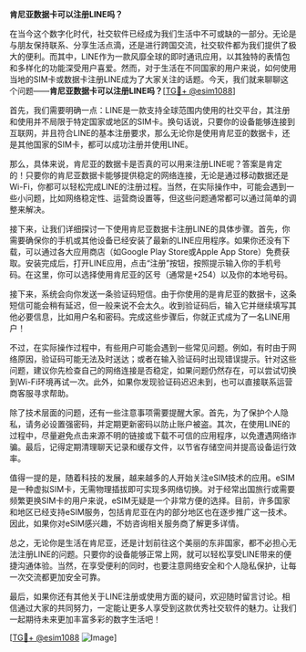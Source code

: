 **肯尼亚数据卡可以注册LINE吗？**

在当今这个数字化时代，社交软件已经成为我们生活中不可或缺的一部分。无论是与朋友保持联系、分享生活点滴，还是进行跨国交流，社交软件都为我们提供了极大的便利。而其中，LINE作为一款风靡全球的即时通讯应用，以其独特的表情包和多样化的功能深受用户喜爱。然而，对于生活在不同国家的用户来说，如何使用当地的SIM卡或数据卡注册LINE成为了大家关注的话题。今天，我们就来聊聊这个问题——**肯尼亚数据卡可以注册LINE吗？**[[TG💪+ @esim1088](https://t.me/s/esim1088)]

首先，我们需要明确一点：LINE是一款支持全球范围内使用的社交平台，其注册和使用并不局限于特定国家或地区的SIM卡。换句话说，只要你的设备能够连接到互联网，并且符合LINE的基本注册要求，那么无论你是使用肯尼亚的数据卡，还是其他国家的SIM卡，都可以成功注册并使用LINE。

那么，具体来说，肯尼亚的数据卡是否真的可以用来注册LINE呢？答案是肯定的！只要你的肯尼亚数据卡能够提供稳定的网络连接，无论是通过移动数据还是Wi-Fi，你都可以轻松完成LINE的注册过程。当然，在实际操作中，可能会遇到一些小问题，比如网络稳定性、运营商设置等，但这些问题通常都可以通过简单的调整来解决。

接下来，让我们详细探讨一下使用肯尼亚数据卡注册LINE的具体步骤。首先，你需要确保你的手机或其他设备已经安装了最新的LINE应用程序。如果你还没有下载，可以通过各大应用商店（如Google Play Store或Apple App Store）免费获取。安装完成后，打开LINE应用，点击“注册”按钮，按照提示输入你的手机号码。在这里，你可以选择使用肯尼亚的区号（通常是+254）以及你的本地号码。

接下来，系统会向你发送一条验证码短信。由于你使用的是肯尼亚的数据卡，这条短信可能会稍有延迟，但一般来说不会太久。收到验证码后，输入它并继续填写其他必要信息，比如用户名和密码。完成这些步骤后，你就正式成为了一名LINE用户！

不过，在实际操作过程中，有些用户可能会遇到一些常见问题。例如，有时由于网络原因，验证码可能无法及时送达；或者在输入验证码时出现错误提示。针对这些问题，建议你先检查自己的网络连接是否稳定，如果问题仍然存在，可以尝试切换到Wi-Fi环境再试一次。此外，如果你发现验证码迟迟未到，也可以直接联系运营商客服寻求帮助。

除了技术层面的问题，还有一些注意事项需要提醒大家。首先，为了保护个人隐私，请务必设置强密码，并定期更新密码以防止账户被盗。其次，在使用LINE的过程中，尽量避免点击来源不明的链接或下载不可信的应用程序，以免遭遇网络诈骗。最后，记得定期清理聊天记录和缓存文件，以节省存储空间并提高设备运行效率。

值得一提的是，随着科技的发展，越来越多的人开始关注eSIM技术的应用。eSIM是一种虚拟SIM卡，无需物理插拔即可实现多网络切换。对于经常出国旅行或需要频繁更换SIM卡的用户来说，eSIM无疑是一个非常方便的选择。目前，许多国家和地区已经支持eSIM服务，包括肯尼亚在内的部分地区也在逐步推广这一技术。因此，如果你对eSIM感兴趣，不妨咨询相关服务商了解更多详情。

总之，无论你是生活在肯尼亚，还是计划前往这个美丽的东非国家，都不必担心无法注册LINE的问题。只要你的设备能够正常上网，就可以轻松享受LINE带来的便捷沟通体验。当然，在享受便利的同时，也要注意网络安全和个人隐私保护，让每一次交流都更加安全可靠。

最后，如果你还有其他关于LINE注册或使用方面的疑问，欢迎随时留言讨论。相信通过大家的共同努力，一定能让更多人享受到这款优秀社交软件的魅力。让我们一起期待未来更加丰富多彩的数字生活吧！

[[TG💪+ @esim1088](https://t.me/s/esim1088) ![Image](https://i.postimg.cc/4NQfJmqS/Snipaste-2025-05-13-00-14-12.png)]